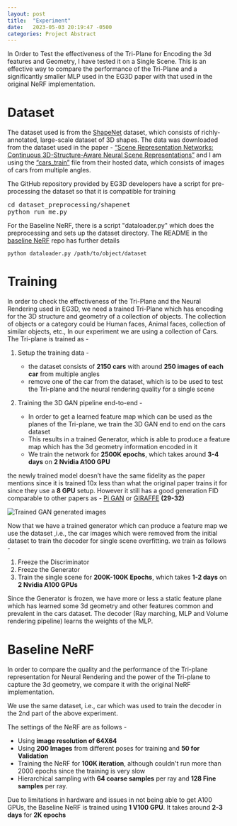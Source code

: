 ```yaml
---
layout: post
title:  "Experiment"
date:   2023-05-03 20:19:47 -0500
categories: Project Abstract
---
```


In Order to Test the effectiveness of the Tri-Plane for Encoding the 3d features and Geometry, I have tested it on a Single Scene. This is an effective way to compare the performance of the Tri-Plane and a significantly smaller MLP used in the EG3D paper with that used in the original NeRF implementation.

# Dataset

The dataset used is from the [ShapeNet](https://shapenet.org/) dataset, which consists of richly-annotated, large-scale dataset of 3D shapes. The data was downloaded from the dataset used in the paper - [“Scene Representation Networks: Continuous 3D-Structure-Aware Neural Scene Representations”](https://www.vincentsitzmann.com/srns/) and I am using the [“cars_train”](https://drive.google.com/file/d/1bThUNtIHx4xEQyffVBSf82ABDDh2HlFn/view?usp=share_link) file from their hosted data, which consists of images of cars from multiple angles.

The GitHub repository provided by EG3D developers have a script for pre-processing the dataset so that it is compatible for training

<pre>
cd dataset_preprocessing/shapenet 
python run_me.py 
</pre>

For the Baseline NeRF, there is a script "dataloader.py" which does the preprocessing and sets up the dataset directory. The README in the [baseline NeRF](https://github.com/abucturab/NeRF_641_project) repo has further details

```python dataloader.py /path/to/object/dataset```

# Training

In order to check the effectiveness of the Tri-Plane and the Neural Rendering used in EG3D, we need a trained Tri-Plane which has encoding for the 3D structure and geometry of a collection of objects. The collection of objects or a category could be Human faces, Animal faces, collection of similar objects, etc., In our experiment we are using a collection of Cars. The Tri-plane is trained as -

1. Setup the training data -
    - the dataset consists of **2150 cars** with around **250 images of each car** from multiple angles
    - remove one of the car from the dataset, which is to be used to test the Tri-plane and the neural rendering quality for a single scene

2. Training the 3D GAN pipeline end-to-end -
    - In order to get a learned feature map which can be used as the planes of the Tri-plane, we train the 3D GAN end to end on the cars dataset
    - This results in a trained Generator, which is able to produce a feature map which has the 3d geometry information encoded in it
    - We train the network for **2500K epochs**, which takes around **3-4 days** on **2 Nvidia A100 GPU**

the newly trained model doesn’t have the same fidelity as the paper mentions since it is trained 10x less than what the original paper trains it for since they use a **8 GPU** setup. However it still has a good generation FID comparable to other papers as - [Pi GAN](https://marcoamonteiro.github.io/pi-GAN-website/) or [GIRAFFE](https://m-niemeyer.github.io/project-pages/giraffe/index.html) **(29-32)**

![Trained GAN generated images](https://abucturab.github.io/CSCE641_Project/images/trained-gan.png "Trained GAN generated images")

Now that we have a trained generator which can produce a feature map we use the dataset ,i.e., the car images which were removed from the initial dataset to train the decoder for single scene overfitting. we train as follows -

1. Freeze the Discriminator 
2. Freeze the Generator
3. Train the single scene for **200K-100K Epochs**, which takes **1-2 days** on **2 Nvidia A100 GPUs**

Since the Generator is frozen, we have more or less a static feature plane which has learned some 3d geometry and other features common and prevalent in the cars dataset. The decoder (Ray marching, MLP and Volume rendering pipeline) learns the weights of the MLP.

# Baseline NeRF

In order to compare the quality and the performance of the Tri-plane representation for Neural Rendering and the power of the Tri-plane to capture the 3d geometry, we compare it with the original NeRF implementation.

We use the same dataset, i.e., car which was used to train the decoder in the 2nd part of the above experiment. 

The settings of the NeRF are as follows -

- Using **image resolution of 64X64**
- Using **200 Images** from different poses for training and **50 for Validation**
- Training the NeRF for **100K iteration**, although couldn't run more than 2000 epochs since the training is very slow
- Hierarchical sampling with **64 coarse samples** per ray and **128 Fine samples** per ray.

Due to limitations in hardware and issues in not being able to get A100 GPUs, the Baseline NeRF is trained using **1 V100 GPU**. It takes around **2-3 days** for **2K epochs**

